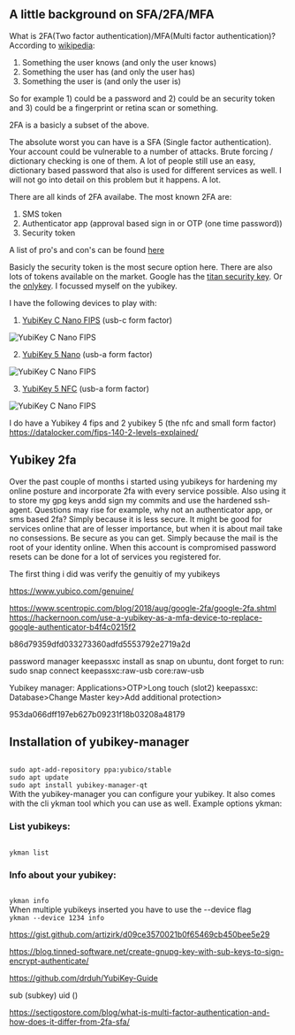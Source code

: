 ## A little background on SFA/2FA/MFA
What is 2FA(Two factor authentication)/MFA(Multi factor authentication)? According to [wikipedia](https://en.wikipedia.org/wiki/Multi-factor_authentication):
1) Something the user knows (and only the user knows)
2) Something the user has (and only the user has)
3) Something the user is (and only the user is)

So for example 1) could be a password and 2) could be an security token and 3) could be a fingerprint or retina scan or something.

2FA is a basicly a subset of the above.

The absolute worst you can have is a SFA (Single factor authentication). Your account could be vulnerable to a number of attacks. Brute forcing / dictionary checking is one of them. A lot of people still use an easy, dictionary based password that also is used for different services as well. I will not go into detail on this problem but it happens. A lot.

There are all kinds of 2FA availabe. The most known 2FA are:
1) SMS token
2) Authenticator app (approval based sign in or OTP (one time password))
3) Security token

A list of pro's and con's can be found [here](https://www.scentropic.com/blog/2018/aug/google-2fa/google-2fa.shtml)

Basicly the security token is the most secure option here. There are also lots of tokens available on the market. Google has the [titan security key](https://cloud.google.com/titan-security-key/). Or the [onlykey](https://onlykey.io/). 
I focussed myself on the yubikey. 

I have the following devices to play with:
1) [YubiKey C Nano FIPS](https://www.yubico.com/product/yubikey-c-nano-fips) (usb-c form factor)

![YubiKey C Nano FIPS](https://media.yubico.com/media/catalog/product//c/f/cfips-nano-back.png "YubiKey C Nano FIPS")

2) [YubiKey 5 Nano](https://www.yubico.com/product/yubikey-5-nano) (usb-a form factor) 

![YubiKey C Nano FIPS](https://media.yubico.com/media/catalog/product//y/u/yubikey-5-nano_2.png "YubiKey C Nano FIPS")

3) [YubiKey 5 NFC](https://www.yubico.com/product/yubikey-5-nfc) (usb-a form factor)

![YubiKey C Nano FIPS](https://media.yubico.com/media/catalog/product//y/u/yubikey-5-nfc_3.png "YubiKey C Nano FIPS")


I do have a Yubikey 4 fips and 2 yubikey 5 (the nfc and small form factor)
https://datalocker.com/fips-140-2-levels-explained/




## Yubikey 2fa

Over the past couple of months i started using yubikeys for hardening my online posture and incorporate 2fa with every service possible.
Also using it to store my gpg keys andd sign my commits and use the hardened ssh-agent.
Questions may rise for example, why not an authenticator app, or sms based 2fa? Simply because it is less secure.
It might be good for services online that are of lesser importance, but when it is about mail take no consessions. Be secure as you can get.
Simply because the mail is the root of your identity online. When this account is compromised password resets can be done for a lot of services you registered for.






The first thing i did was verify the genuitiy of my yubikeys

https://www.yubico.com/genuine/





https://www.scentropic.com/blog/2018/aug/google-2fa/google-2fa.shtml
https://hackernoon.com/use-a-yubikey-as-a-mfa-device-to-replace-google-authenticator-b4f4c0215f2



b86d79359dfd033273360adfd5553792e2719a2d


password manager keepassxc install as snap on ubuntu, dont forget to run:
sudo snap connect keepassxc:raw-usb core:raw-usb


Yubikey manager: Applications>OTP>Long touch (slot2)
keepassxc: Database>Change Master key>Add additional protection>


953da066dff197eb627b09231f18b03208a48179

## Installation of yubikey-manager
<code>
sudo apt-add-repository ppa:yubico/stable
sudo apt update
sudo apt install yubikey-manager-qt
</code>
With the yubikey-manager you can configure your yubikey. It also comes with the cli ykman tool which you can use as well.
Example options ykman:

### List yubikeys:
<code>
ykman list
</code>

### Info about your yubikey:
<code>
ykman info
</code>
When multiple yubikeys inserted you have to use the --device flag
<code>
ykman --device 1234 info
</code>


https://gist.github.com/artizirk/d09ce3570021b0f65469cb450bee5e29

https://blog.tinned-software.net/create-gnupg-key-with-sub-keys-to-sign-encrypt-authenticate/

https://github.com/drduh/YubiKey-Guide


sub (subkey)
uid ()

https://sectigostore.com/blog/what-is-multi-factor-authentication-and-how-does-it-differ-from-2fa-sfa/  